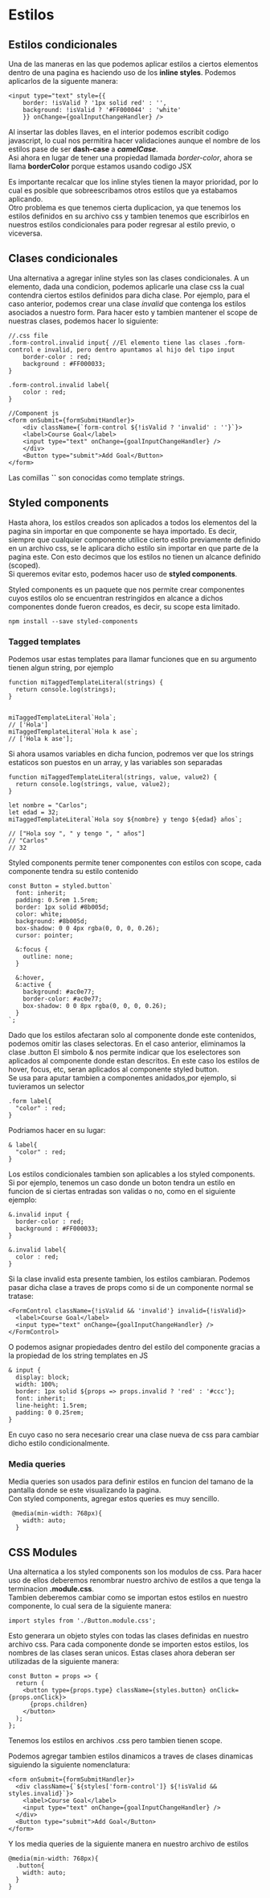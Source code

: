 # Estilos 
## Estilos condicionales
Una de las maneras en las que podemos aplicar estilos a ciertos elementos dentro de una pagina es haciendo uso de los **inline styles**. Podemos aplicarlos de la siguente manera:
```
<input type="text" style={{
    border: !isValid ? '1px solid red' : '',
    background: !isValid ? '#FF000044' : 'white'
    }} onChange={goalInputChangeHandler} />
```
Al insertar las dobles llaves, en el interior podemos escribit codigo javascript, lo cual nos permitira hacer validaciones aunque el nombre de los estilos pase de ser **dash-case** a ***camelCase***.   
Asi ahora en lugar de tener una propiedad llamada *border-color*, ahora se llama **borderColor** porque estamos usando codigo JSX

Es importante recalcar que los inline styles tienen la mayor prioridad, por lo cual es posible que sobreescribamos otros estilos que ya estabamos aplicando.  
Otro problema es que tenemos cierta duplicacion, ya que tenemos los estilos definidos en su archivo css y tambien tenemos que escribirlos en nuestros estilos condicionales para poder
regresar al estilo previo, o viceversa.

## Clases condicionales
Una alternativa a agregar inline styles son las clases condicionales. A un elemento, dada una condicion, podemos aplicarle una clase css la cual contendra ciertos estilos definidos para dicha clase. Por ejemplo, para el caso anterior, podemos crear una clase *invalid* que contenga los estilos asociados a nuestro form. Para hacer esto y tambien mantener el scope de nuestras clases, podemos hacer lo siguiente:
```
//.css file
.form-control.invalid input{ //El elemento tiene las clases .form-control e invalid, pero dentro apuntamos al hijo del tipo input
    border-color : red;
    background : #FF000033;
}

.form-control.invalid label{
    color : red;
}

//Component js
<form onSubmit={formSubmitHandler}>
    <div className={`form-control ${!isValid ? 'invalid' : ''}`}>
    <label>Course Goal</label>
    <input type="text" onChange={goalInputChangeHandler} />
    </div>
    <Button type="submit">Add Goal</Button>
</form>
```
Las comillas **``** son conocidas como template strings.

## Styled components
Hasta ahora, los estilos creados son aplicados a todos los elementos del la pagina sin importar en que componente se haya importado. Es decir, siempre que cualquier componente utilice cierto estilo previamente definido en un archivo css, se le aplicara dicho estilo sin importar en que parte de la pagina este. Con esto decimos que los estilos no tienen un alcance definido (scoped).   
Si queremos evitar esto, podemos hacer uso de **styled components**.  

Styled components es un paquete que nos permite crear componentes cuyos estilos olo se encuentran restringidos en alcance a dichos componentes donde fueron creados, es decir, su scope esta limitado.

```
npm install --save styled-components
```

### Tagged templates
Podemos usar estas templates para llamar funciones que en su argumento tienen algun string, por ejemplo

```
function miTaggedTemplateLiteral(strings) {
  return console.log(strings);
}


miTaggedTemplateLiteral`Hola`;
// ['Hola']
miTaggedTemplateLiteral`Hola k ase`;
// ['Hola k ase'];
```

Si ahora usamos variables en dicha funcion, podremos ver que los strings estaticos son puestos en un array, y las variables son separadas
```
function miTaggedTemplateLiteral(strings, value, value2) {
  return console.log(strings, value, value2);
}

let nombre = "Carlos";
let edad = 32;
miTaggedTemplateLiteral`Hola soy ${nombre} y tengo ${edad} años`;

// ["Hola soy ", " y tengo ", " años"]
// "Carlos"
// 32
```

Styled components permite tener componentes con estilos con scope, cada componente tendra su estilo contenido
```
const Button = styled.button`
  font: inherit;
  padding: 0.5rem 1.5rem;
  border: 1px solid #8b005d;
  color: white;
  background: #8b005d;
  box-shadow: 0 0 4px rgba(0, 0, 0, 0.26);
  cursor: pointer;

  &:focus {
    outline: none;
  }

  &:hover,
  &:active {
    background: #ac0e77;
    border-color: #ac0e77;
    box-shadow: 0 0 8px rgba(0, 0, 0, 0.26);
  }
`;
```
Dado que los estilos afectaran solo al componente donde este contenidos, podemos omitir las clases selectoras. En el caso anterior, eliminamos la clase .button
El simbolo & nos permite indicar que los eselectores son aplicados al componente donde estan descritos. En este caso los estilos de hover, focus, etc, seran aplicados al componente styled button.  
Se usa para aputar tambien a componentes anidados,por ejemplo, si tuvieramos un selector
```
.form label{
  "color" : red;
}
```
Podriamos hacer en su lugar:
```
& label{
  "color" : red;
}
```   
Los estilos condicionales tambien son aplicables a los styled components. Si por ejemplo, tenemos un caso donde un boton tendra un estilo en funcion de si ciertas entradas son validas o no, como en el siguiente ejemplo:

```
&.invalid input { 
  border-color : red;
  background : #FF000033;
}

&.invalid label{
  color : red;
}
```

Si la clase invalid esta presente tambien, los estilos cambiaran. Podemos pasar dicha clase a traves de props como si de un componente normal se tratase:

```
<FormControl className={!isValid && 'invalid'} invalid={!isValid}>
  <label>Course Goal</label>
  <input type="text" onChange={goalInputChangeHandler} />
</FormControl>
```

O podemos asignar propiedades dentro del estilo del componente gracias a la propiedad de los string templates en JS
```
& input {
  display: block;
  width: 100%;
  border: 1px solid ${props => props.invalid ? 'red' : '#ccc'};
  font: inherit;
  line-height: 1.5rem;
  padding: 0 0.25rem;
}
```
En cuyo caso no sera necesario crear una clase nueva de css para cambiar dicho estilo condicionalmente.   

### Media queries
Media queries son usados para definir estilos en funcion del tamano de la pantalla donde se este visualizando la pagina.   
Con styled components, agregar estos queries es muy sencillo.
```
 @media(min-width: 768px){
    width: auto;
  }
```


## CSS Modules
Una alternatica a los styled components son los modulos de css. Para hacer uso de ellos deberemos renombrar nuestro archivo de estilos a que tenga la terminacion **.module.css**.  
Tambien deberemos cambiar como se importan estos estilos en nuestro componente, lo cual sera de la siguiente manera:
```
import styles from './Button.module.css';
```

Esto generara un objeto styles con todas las clases definidas en nuestro archivo css. Para cada componente donde se importen estos estilos, los nombres de las clases seran unicos.
Estas clases ahora deberan ser utilizadas de la siguiente manera:
```
const Button = props => {
  return (
    <button type={props.type} className={styles.button} onClick={props.onClick}>
      {props.children}
    </button>
  );
};
```
Tenemos los estilos en archivos .css pero tambien tienen scope.

Podemos agregar tambien estilos dinamicos a traves de clases dinamicas siguiendo la siguiente nomenclatura:
```
<form onSubmit={formSubmitHandler}>
  <div className={`${styles['form-control']} ${!isValid && styles.invalid}`}>
    <label>Course Goal</label>
    <input type="text" onChange={goalInputChangeHandler} />
  </div>
  <Button type="submit">Add Goal</Button>
</form>
```

Y los media queries de la siguiente manera en nuestro archivo de estilos
```
@media(min-width: 768px){
  .button{
    width: auto;
  }
}
```